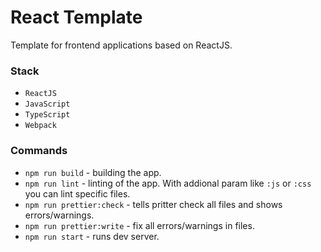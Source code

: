 # React Template

Template for frontend applications based on ReactJS.

### Stack

- `ReactJS`
- `JavaScript`
- `TypeScript`
- `Webpack`

### Commands

- `npm run build` - building the app.
- `npm run lint` - linting of the app. With addional param like `:js` or `:css` you can lint specific files.
- `npm run prettier:check` - tells pritter check all files and shows errors/warnings.
- `npm run prettier:write` - fix all errors/warnings in files.
- `npm run start` - runs dev server.
